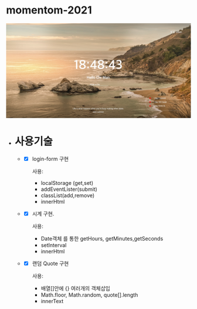 # momentom-2021

![momentom](readme/momentom.jpg)



- # 사용기술
  - - [x] login-form 구현

        사용: 
        - localStorage (get,set)
        - addEventLister(submit)
        - classList(add,remove)
        - innerHtml  
  
  - - [x]  시계 구현.

        사용: 
        - Date객체 를 통한 getHours, getMinutes,getSeconds 
        - setInterval
        - innerHtml
  
  - - [x]  랜덤 Quote 구현

        사용: 
        - 배열[]안에 {} 여러개의 객체삽입
        - Math.floor, Math.random, quote[].length
        - innerText
